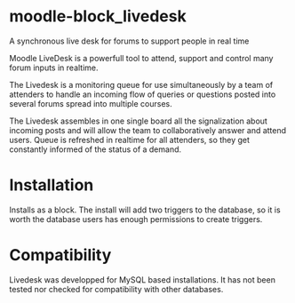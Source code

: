 moodle-block_livedesk
=====================

A synchronous live desk for forums to support people in real time 

Moodle LiveDesk is a powerfull tool to attend, support and control many forum
inputs in realtime. 

The Livedesk is a monitoring queue for use simultaneously by a team of attenders
to handle an incoming flow of queries or questions posted into several forums
spread into multiple courses.

The Livedesk assembles in one single board all the signalization about incoming posts
and will allow the team to collaboratively answer and attend users. Queue is refreshed in realtime
for all attenders, so they get constantly informed of the status of a demand.

Installation
============

Installs as a block. The install will add two triggers to the database, so it is worth the database users has 
enough permissions to create triggers. 

Compatibility
=============

Livedesk was developped for MySQL based installations. It has not been tested nor checked for compatibility
with other databases.
